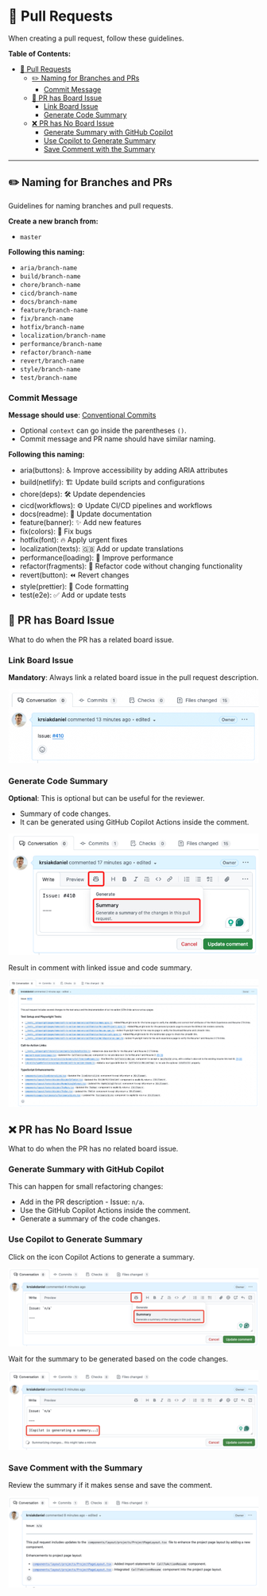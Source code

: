 # 🔀 Pull Requests

When creating a pull request, follow these guidelines.

**Table of Contents:**

- [🔀 Pull Requests](#-pull-requests)
  - [✏️ Naming for Branches and PRs](#️-naming-for-branches-and-prs)
    - [Commit Message](#commit-message)
  - [📝 PR has Board Issue](#-pr-has-board-issue)
    - [Link Board Issue](#link-board-issue)
    - [Generate Code Summary](#generate-code-summary)
  - [❌ PR has No Board Issue](#-pr-has-no-board-issue)
    - [Generate Summary with GitHub Copilot](#generate-summary-with-github-copilot)
    - [Use Copilot to Generate Summary](#use-copilot-to-generate-summary)
    - [Save Comment with the Summary](#save-comment-with-the-summary)

---

## ✏️ Naming for Branches and PRs

Guidelines for naming branches and pull requests.

**Create a new branch from:**

- `master`

**Following this naming:**

- `aria/branch-name`
- `build/branch-name`
- `chore/branch-name`
- `cicd/branch-name`
- `docs/branch-name`
- `feature/branch-name`
- `fix/branch-name`
- `hotfix/branch-name`
- `localization/branch-name`
- `performance/branch-name`
- `refactor/branch-name`
- `revert/branch-name`
- `style/branch-name`
- `test/branch-name`

### Commit Message

**Message should use**: [Conventional Commits](https://www.conventionalcommits.org/en/v1.0.0/)

- Optional `context` can go inside the parentheses `()`.
- Commit message and PR name should have similar naming.

**Following this naming:**

- aria(buttons): ♿ Improve accessibility by adding ARIA attributes
- build(netlify): 🏗️ Update build scripts and configurations
- chore(deps): 🛠️ Update dependencies
- cicd(workflows): ⚙️ Update CI/CD pipelines and workflows
- docs(readme): 📝 Update documentation
- feature(banner): ✨ Add new features
- fix(colors): 🐛 Fix bugs
- hotfix(font): 🔥 Apply urgent fixes
- localization(texts): 🇬🇧 Add or update translations
- performance(loading): 🚀 Improve performance
- refactor(fragments): 👷 Refactor code without changing functionality
- revert(button): ⏪ Revert changes
- style(prettier): 🎨 Code formatting
- test(e2e): ✅ Add or update tests

## 📝 PR has Board Issue

What to do when the PR has a related board issue.

### Link Board Issue

**Mandatory**: Always link a related board issue in the pull request description.

![Linked Board Issue](/readme-images/development/pull-request/linked-board-issue.png)

### Generate Code Summary

**Optional**: This is optional but can be useful for the reviewer.

- Summary of code changes.
- It can be generated using GitHub Copilot Actions inside the comment.

![Linked Board Issue - Copilot Actions](/readme-images/development/pull-request/code-copilot-actions.png)

Result in comment with linked issue and code summary.

![Linked Board Issue - Code Summary](/readme-images/development/pull-request/code-summary.png)

## ❌ PR has No Board Issue

What to do when the PR has no related board issue.

### Generate Summary with GitHub Copilot

This can happen for small refactoring changes:

- Add in the PR description - Issue: `n/a`.
- Use the GitHub Copilot Actions inside the comment.
- Generate a summary of the code changes.

### Use Copilot to Generate Summary

Click on the icon Copilot Actions to generate a summary.

![PR - Summary 1](/readme-images/development/pull-request/changes-copilot-summary-1.png)

Wait for the summary to be generated based on the code changes.

![PR - Summary 2](/readme-images/development/pull-request/changes-copilot-summary-2.png)

### Save Comment with the Summary

Review the summary if it makes sense and save the comment.

![PR - Summary 3](/readme-images/development/pull-request/changes-copilot-summary-3.png)
